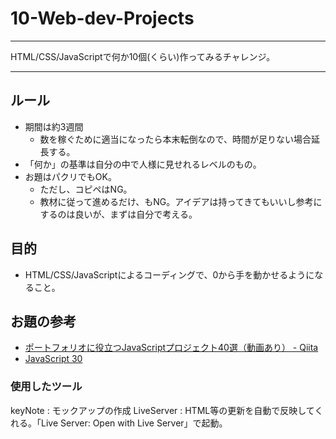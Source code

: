 # 10-Web-dev-Projects

***
HTML/CSS/JavaScriptで何か10個(くらい)作ってみるチャレンジ。
***

## ルール

- 期間は約3週間
  - 数を稼ぐために適当になったら本末転倒なので、時間が足りない場合延長する。
- 「何か」の基準は自分の中で人様に見せれるレベルのもの。
- お題はパクリでもOK。
  - ただし、コピペはNG。
  - 教材に従って進めるだけ、もNG。アイデアは持ってきてもいいし参考にするのは良いが、まずは自分で考える。

## 目的

- HTML/CSS/JavaScriptによるコーディングで、0から手を動かせるようになること。

## お題の参考

- [ポートフォリオに役立つJavaScriptプロジェクト40選（動画あり） - Qiita](https://qiita.com/baby-degu/items/33acb94e404feaf58d35)
- [JavaScript 30](https://javascript30.com/)

### 使用したツール

keyNote : モックアップの作成
LiveServer : HTML等の更新を自動で反映してくれる。「Live Server: Open with Live Server」で起動。